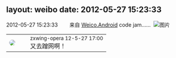 layout: weibo
date: 2012-05-27 15:23:33
---
<meta name="referrer" content="no-referrer" />

2012-05-27 15:23:33  &nbsp;&nbsp;&nbsp;&nbsp;&nbsp;&nbsp; 来自 <a href="http://app.weibo.com/t/feed/l4RWD" rel="nofollow">Weico.Android</a>
code jam…… ​​​
![图片](https://ww3.sinaimg.cn/large/6d2a6003jw1dtcwodaljej.jpg)

<table style="width: 100%;">
  <tr>
    <td style="width: 40px;"><img style="border-radius:50%" src="https://tva4.sinaimg.cn/crop.0.0.180.180.50/735b8c72jw1e8qgp5bmzyj2050050aa8.jpg?KID=imgbed,tva&Expires=1624467298&ssig=7FcoZl5zQ3"></td>
    <td colspan="2"><small>zxwing-opera 12-5-27 17:00</small><br/>又去蹭网啊！</td>
  </tr>
</table>
